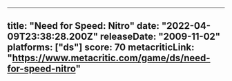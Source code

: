 
---
title: "Need for Speed: Nitro"
date: "2022-04-09T23:38:28.200Z"
releaseDate: "2009-11-02"
platforms: ["ds"]
score: 70
metacriticLink: "https://www.metacritic.com/game/ds/need-for-speed-nitro"
---
